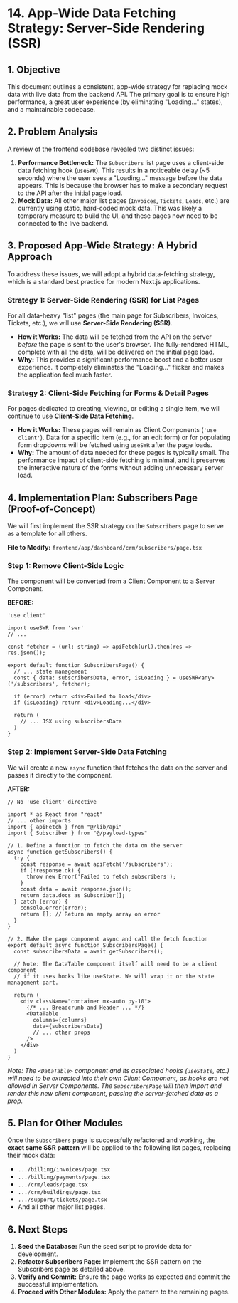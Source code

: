 # 14. App-Wide Data Fetching Strategy: Server-Side Rendering (SSR)

## 1. Objective

This document outlines a consistent, app-wide strategy for replacing mock data with live data from the backend API. The primary goal is to ensure high performance, a great user experience (by eliminating "Loading..." states), and a maintainable codebase.

## 2. Problem Analysis

A review of the frontend codebase revealed two distinct issues:

1.  **Performance Bottleneck:** The `Subscribers` list page uses a client-side data fetching hook (`useSWR`). This results in a noticeable delay (~5 seconds) where the user sees a "Loading..." message before the data appears. This is because the browser has to make a secondary request to the API after the initial page load.
2.  **Mock Data:** All other major list pages (`Invoices`, `Tickets`, `Leads`, etc.) are currently using static, hard-coded mock data. This was likely a temporary measure to build the UI, and these pages now need to be connected to the live backend.

## 3. Proposed App-Wide Strategy: A Hybrid Approach

To address these issues, we will adopt a hybrid data-fetching strategy, which is a standard best practice for modern Next.js applications.

### Strategy 1: Server-Side Rendering (SSR) for List Pages

For all data-heavy "list" pages (the main page for Subscribers, Invoices, Tickets, etc.), we will use **Server-Side Rendering (SSR)**.

*   **How it Works:** The data will be fetched from the API on the server *before* the page is sent to the user's browser. The fully-rendered HTML, complete with all the data, will be delivered on the initial page load.
*   **Why:** This provides a significant performance boost and a better user experience. It completely eliminates the "Loading..." flicker and makes the application feel much faster.

### Strategy 2: Client-Side Fetching for Forms & Detail Pages

For pages dedicated to creating, viewing, or editing a single item, we will continue to use **Client-Side Data Fetching**.

*   **How it Works:** These pages will remain as Client Components (`'use client'`). Data for a specific item (e.g., for an edit form) or for populating form dropdowns will be fetched using `useSWR` after the page loads.
*   **Why:** The amount of data needed for these pages is typically small. The performance impact of client-side fetching is minimal, and it preserves the interactive nature of the forms without adding unnecessary server load.

## 4. Implementation Plan: Subscribers Page (Proof-of-Concept)

We will first implement the SSR strategy on the `Subscribers` page to serve as a template for all others.

**File to Modify:** `frontend/app/dashboard/crm/subscribers/page.tsx`

### Step 1: Remove Client-Side Logic

The component will be converted from a Client Component to a Server Component.

**BEFORE:**
```tsx
'use client'

import useSWR from 'swr'
// ...

const fetcher = (url: string) => apiFetch(url).then(res => res.json());

export default function SubscribersPage() {
  // ... state management
  const { data: subscribersData, error, isLoading } = useSWR<any>('/subscribers', fetcher);

  if (error) return <div>Failed to load</div>
  if (isLoading) return <div>Loading...</div>

  return (
    // ... JSX using subscribersData
  )
}
```

### Step 2: Implement Server-Side Data Fetching

We will create a new `async` function that fetches the data on the server and passes it directly to the component.

**AFTER:**
```tsx
// No 'use client' directive

import * as React from "react"
// ... other imports
import { apiFetch } from "@/lib/api"
import { Subscriber } from "@/payload-types"

// 1. Define a function to fetch the data on the server
async function getSubscribers() {
  try {
    const response = await apiFetch('/subscribers');
    if (!response.ok) {
      throw new Error('Failed to fetch subscribers');
    }
    const data = await response.json();
    return data.docs as Subscriber[];
  } catch (error) {
    console.error(error);
    return []; // Return an empty array on error
  }
}

// 2. Make the page component async and call the fetch function
export default async function SubscribersPage() {
  const subscribersData = await getSubscribers();

  // Note: The DataTable component itself will need to be a client component
  // if it uses hooks like useState. We will wrap it or the state management part.

  return (
    <div className="container mx-auto py-10">
      {/* ... Breadcrumb and Header ... */}
      <DataTable
        columns={columns}
        data={subscribersData}
        // ... other props
      />
    </div>
  )
}

```
*Note: The `<DataTable>` component and its associated hooks (`useState`, etc.) will need to be extracted into their own Client Component, as hooks are not allowed in Server Components. The `SubscribersPage` will then import and render this new client component, passing the server-fetched data as a prop.*

## 5. Plan for Other Modules

Once the `Subscribers` page is successfully refactored and working, the **exact same SSR pattern** will be applied to the following list pages, replacing their mock data:

-   `.../billing/invoices/page.tsx`
-   `.../billing/payments/page.tsx`
-   `.../crm/leads/page.tsx`
-   `.../crm/buildings/page.tsx`
-   `.../support/tickets/page.tsx`
-   And all other major list pages.

## 6. Next Steps

1.  **Seed the Database:** Run the seed script to provide data for development.
2.  **Refactor Subscribers Page:** Implement the SSR pattern on the Subscribers page as detailed above.
3.  **Verify and Commit:** Ensure the page works as expected and commit the successful implementation.
4.  **Proceed with Other Modules:** Apply the pattern to the remaining pages.
